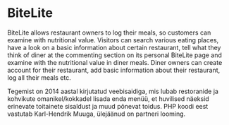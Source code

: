 # BiteLite

BiteLite allows restaurant owners to log their meals, so customers can examine with nutritional value.
Visitors can search various eating places, have a look on a basic information about certain restaurant, tell what they think of diner at the commenting section on its personal BiteLite page and examine with the nutritional value in diner meals. Diner owners can create account for their restaurant, add basic information about their restaurant, log all their meals etc.

Tegemist on 2014 aastal kirjutatud veebisaidiga, mis lubab restoranide ja kohvikute omanikel/kokkadel lisada enda menüü, et huvilised näeksid erinevate toitainete sisaldust ja muud põnevat toidus. PHP koodi eest vastutab Karl-Hendrik Muuga, ülejäänud on partneri looming.
